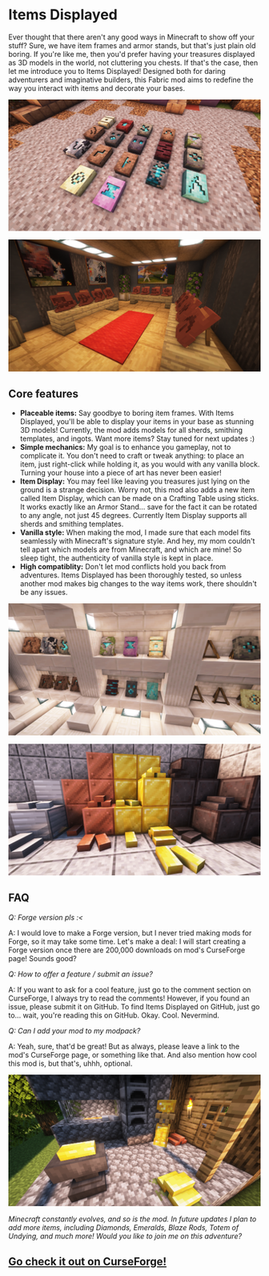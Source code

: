 # Items Displayed
Ever thought that there aren't any good ways in Minecraft to show off your stuff? Sure, we have item frames and armor stands, but that's just plain old boring. If you're like me, then you'd prefer having your treasures displayed as 3D models in the world, not cluttering you chests. If that's the case, then let me introduce you to Items Displayed! Designed both for daring adventurers and imaginative builders, this Fabric mod aims to redefine the way you interact with items and decorate your bases.

![all smithing templates lying on the ground](/images/p1.png)

![collection of sherds displayed in a room](/images/p5.png)

## Core features
* **Placeable items:** Say goodbye to boring item frames. With Items Displayed, you'll be able to display your items in your base as stunning 3D models! Currently, the mod adds models for all sherds, smithing templates, and ingots. Want more items? Stay tuned for next updates :)
* **Simple mechanics:** My goal is to enhance you gameplay, not to complicate it. You don't need to craft or tweak anything: to place an item, just right-click while holding it, as you would with any vanilla block. Turning your house into a piece of art has never been easier!
* **Item Display:** You may feel like leaving you treasures just lying on the ground is a strange decision. Worry not, this mod also adds a new item called Item Display, which can be made on a Crafting Table using sticks. It works exactly like an Armor Stand... save for the fact it can be rotated to any angle, not just 45 degrees. Currently Item Display supports all sherds and smithing templates.
* **Vanilla style:** When making the mod, I made sure that each model fits seamlessly with Minecraft's signature style. And hey, my mom couldn't tell apart which models are from Minecraft, and which are mine! So sleep tight, the authenticity of vanilla style is kept in place.
* **High compatiblity:** Don't let mod conflicts hold you back from adventures. Items Displayed has been thoroughly tested, so unless another mod makes big changes to the way items work, there shouldn't be any issues.

![collection of smithing templates on a shelf](/images/p4.png)

![a heap of precious blocks and ingots](/images/p3.png)

## FAQ

*Q: Forge version pls :<*

A: I would love to make a Forge version, but I never tried making mods for Forge, so it may take some time. Let's make a deal: I will start creating a Forge version once there are 200,000 downloads on mod's CurseForge page! Sounds good?

*Q: How to offer a feature / submit an issue?*

A: If you want to ask for a cool feature, just go to the comment section on CurseForge, I always try to read the comments! However, if you found an issue, please submit it on GitHub. To find Items Displayed on GitHub, just go to... wait, you're reading this on GitHub. Okay. Cool. Nevermind. 

*Q: Can I add your mod to my modpack?*

A: Yeah, sure, that'd be great! But as always, please leave a link to the mod's CurseForge page, or something like that. And also mention how cool this mod is, but that's, uhhh, optional.

![blacksmith cluttered with ingots](/images/p7.png)

*Minecraft constantly evolves, and so is the mod. In future updates I plan to add more items, including Diamonds, Emeralds, Blaze Rods, Totem of Undying, and much more! Would you like to join me on this adventure?*

## [Go check it out on CurseForge!](https://www.curseforge.com/minecraft/mc-mods/items-displayed)
